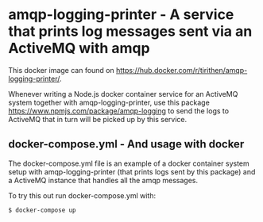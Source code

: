 # amqp-logging-printer - A service that prints log messages sent via an ActiveMQ with amqp

This docker image can found on https://hub.docker.com/r/tirithen/amqp-logging-printer/.

Whenever writing a Node.js docker container service for an ActiveMQ system together with amqp-logging-printer, use this package https://www.npmjs.com/package/amqp-logging to send the logs to ActiveMQ that in turn will be picked up by this service.

## docker-compose.yml - And usage with docker

The docker-compose.yml file is an example of a docker container system setup with amqp-logging-printer (that prints logs sent by this package) and a ActiveMQ instance that handles all the amqp messages.

To try this out run docker-compose.yml with:

    $ docker-compose up
